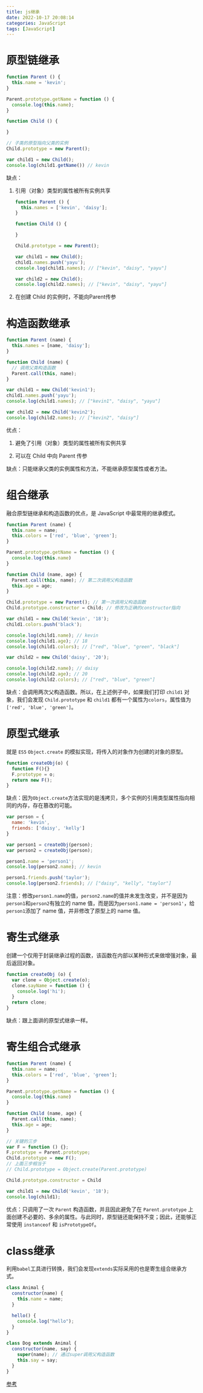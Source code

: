 ```yaml
---
title: js继承
date: 2022-10-17 20:08:14
categories: JavaScript
tags: [JavaScript]
---
```


# 原型链继承

```js
function Parent () {
  this.name = 'kevin';
}

Parent.prototype.getName = function () {
  console.log(this.name);
}

function Child () {

}

// 子类的原型指向父类的实例
Child.prototype = new Parent();

var child1 = new Child();
console.log(child1.getName()) // kevin
```

缺点：

1. 引用（对象）类型的属性被所有实例共享

   ```js
   function Parent () {
     this.names = ['kevin', 'daisy'];
   }
   
   function Child () {
   
   }
   
   Child.prototype = new Parent();
   
   var child1 = new Child();
   child1.names.push('yayu');
   console.log(child1.names); // ["kevin", "daisy", "yayu"]
   
   var child2 = new Child();
   console.log(child2.names); // ["kevin", "daisy", "yayu"]
   ```

2. 在创建 Child 的实例时，不能向Parent传参

# 构造函数继承

```js
function Parent (name) {
  this.names = [name, 'daisy'];
}

function Child (name) {
  // 调用父类构造函数
  Parent.call(this, name);
}

var child1 = new Child('kevin1');
child1.names.push('yayu');
console.log(child1.names); // ["kevin1", "daisy", "yayu"]

var child2 = new Child('kevin2');
console.log(child2.names); // ["kevin2", "daisy"]
```

优点：

1. 避免了引用（对象）类型的属性被所有实例共享

2. 可以在 Child 中向 Parent 传参

缺点：只能继承父类的实例属性和方法，不能继承原型属性或者方法。

# 组合继承

融合原型链继承和构造函数的优点，是 JavaScript 中最常用的继承模式。

```js
function Parent (name) {
  this.name = name;
  this.colors = ['red', 'blue', 'green'];
}

Parent.prototype.getName = function () {
  console.log(this.name)
}

function Child (name, age) {
  Parent.call(this, name); // 第二次调用父构造函数
  this.age = age;
}

Child.prototype = new Parent(); // 第一次调用父构造函数
Child.prototype.constructor = Child; // 修改为正确的constructor指向

var child1 = new Child('kevin', '18');
child1.colors.push('black');

console.log(child1.name); // kevin
console.log(child1.age); // 18
console.log(child1.colors); // ["red", "blue", "green", "black"]

var child2 = new Child('daisy', '20');

console.log(child2.name); // daisy
console.log(child2.age); // 20
console.log(child2.colors); // ["red", "blue", "green"]
```

缺点：会调用两次父构造函数。所以，在上述例子中，如果我们打印 `child1` 对象，我们会发现 `Child.prototype` 和 `child1` 都有一个属性为`colors`，属性值为`['red', 'blue', 'green']`。

# 原型式继承

就是 `ES5` `Object.create` 的模拟实现，将传入的对象作为创建的对象的原型。

```js
function createObj(o) {
  function F(){}
  F.prototype = o;
  return new F();
}
```

缺点：因为`Object.create`方法实现的是浅拷贝，多个实例的引用类型属性指向相同的内存，存在篡改的可能。

```js
var person = {
  name: 'kevin',
  friends: ['daisy', 'kelly']
}

var person1 = createObj(person);
var person2 = createObj(person);

person1.name = 'person1';
console.log(person2.name); // kevin

person1.friends.push('taylor');
console.log(person2.friends); // ["daisy", "kelly", "taylor"]
```

注意：修改`person1.name`的值，`person2.name`的值并未发生改变，并不是因为`person1`和`person2`有独立的 name 值，而是因为`person1.name = 'person1'`，给`person1`添加了 name 值，并非修改了原型上的 name 值。

# 寄生式继承

创建一个仅用于封装继承过程的函数，该函数在内部以某种形式来做增强对象，最后返回对象。

```js
function createObj (o) {
  var clone = Object.create(o);
  clone.sayName = function () {
    console.log('hi');
  }
  return clone;
}
```

缺点：跟上面讲的原型式继承一样。

# 寄生组合式继承

```js
function Parent (name) {
  this.name = name;
  this.colors = ['red', 'blue', 'green'];
}

Parent.prototype.getName = function () {
  console.log(this.name)
}

function Child (name, age) {
  Parent.call(this, name);
  this.age = age;
}

// 关键的三步
var F = function () {};
F.prototype = Parent.prototype;
Child.prototype = new F();
// 上面三步相当于
// Child.prototype = Object.create(Parent.prototype)

Child.prototype.constructor = Child

var child1 = new Child('kevin', '18');
console.log(child1);
```

优点：只调用了一次 `Parent` 构造函数，并且因此避免了在 `Parent.prototype` 上面创建不必要的、多余的属性。与此同时，原型链还能保持不变；因此，还能够正常使用 `instanceof` 和 `isPrototypeOf`。

# class继承

利用`babel`工具进行转换，我们会发现`extends`实际采用的也是寄生组合继承方式。

```js
class Animal {
  constructor(name) {
    this.name = name;
  }

  hello() {
    console.log("hello");
  }
}

class Dog extends Animal {
  constructor(name, say) {
    super(name); // 通过super调用父构造函数
    this.say = say;
  }
}
```



[参考](https://github.com/mqyqingfeng/Blog/issues/16)
